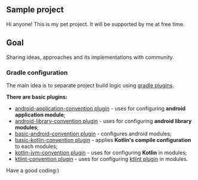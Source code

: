 ## Sample project

Hi anyone! This is my pet project. It will be supported by me at free time.

## Goal

Sharing ideas, approaches and its implementations with community.

### Gradle configuration

The main idea is to separate project build logic using [gradle plugins](https://docs.gradle.org/current/userguide/plugins.html).

__There are basic plugins:__

* [android-application-convention plugin](/build-logic/src/main/kotlin/android-application-convention.gradle.kts) - 
  uses for configuring __android application module__;
* [android-library-convention plugin](/build-logic/src/main/kotlin/android-library-convention.gradle.kts) - 
  uses for configuring __android library modules__;
* [basic-android-convention plugin](/build-logic/src/main/kotlin/basic-android-convention.gradle.kts) - 
  configures android modules;
* [basic-kotlin-convention plugin](/build-logic/src/main/kotlin/basic-kotlin-convention.gradle.kts) -
  applies __Kotlin's compile configuration__ to each modules;
* [kotlin-jvm-convention plugin](/build-logic/src/main/kotlin/kotlin-jvm-convention.gradle.kts) -
  uses for configuring __Kotlin__ in modules;
* [ktlint-convention plugin](/build-logic/src/main/kotlin/ktlint-convention.gradle.kts) -
  uses for configuring [ktlint plugin](https://github.com/JLLeitschuh/ktlint-gradle) in modules.

Have a good coding:)